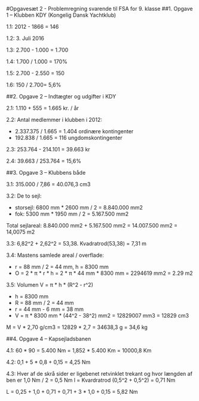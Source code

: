 #Opgavesæt 2 - Problemregning svarende til FSA for 9. klasse
##1. Opgave 1 – Klubben KDY (Kongelig Dansk Yachtklub)

1.1: 2012 - 1866 = 146

1.2: 3. Juli 2016

1.3: 2.700 - 1.000 = 1.700

1.4: 1.700 / 1.000 =  170%

1.5: 2.700 - 2.550 = 150

1.6: 150 / 2.700= 5,6%


##2. Opgave 2 – Indtægter og udgifter i KDY

2.1: 1.110 + 555 = 1.665 kr. / år

2.2: Antal medlemmer i klubben i 2012:
- 2.337.375 / 1.665 = 1.404 ordinære kontingenter
- 192.838 / 1.665 = 116 ungdomskontingenter

2.3: 253.764 - 214.101 =  39.663 kr

2.4: 39.663 / 253.764 =  15,6%

##3. Opgave 3 – Klubbens både

3.1: 315.000 / 7,86 =  40.076,3 cm3

3.2: De to sejl:
- storsejl: 6800 mm * 2600 mm / 2 = 8.840.000 mm2
- fok: 5300 mm * 1950 mm / 2 = 5.167.500 mm2

Total sejlareal: 8.840.000 mm2 + 5.167.500 mm2 = 14.007.500 mm2 = 14,0075 m2

3.3: 6,82^2 + 2,62^2 = 53,38. Kvadratrod(53,38) = 7,31 m

3.4: Mastens samlede areal / overflade:
- r = 88 mm / 2 = 44 mm, h = 8300 mm
- O = 2 * π * r * h = 2 * π * 44 mm * 8300 mm = 2294619 mm2 = 2.29 m2

3.5: Volumen V = π * h * (R^2 - r^2)
- h = 8300 mm
- R = 88 mm / 2 = 44 mm
- r = 44 mm - 6 mm = 38 mm
- V = π * 8300 mm * (44^2 - 38^2) mm2 = 12829007 mm3 = 12829 cm3

M = V * 2,70 g/cm3 = 12829 * 2,7 = 34638,3 g = 34,6 kg


##4. Opgave 4 – Kapsejladsbanen

4.1: 60 * 90 = 5.400 Nm = 1,852 * 5.400 Km =  10000,8 Km

4.2: 0,1 + 5 * 0,8 + 0,15 = 4,25 Nm

4.3: Hver af de skrå sider er ligebenet retvinklet trekant og hvor længden af ben er 1,0 Nm / 2 = 0,5 Nm
l = Kvardratrod (0,5^2 + 0,5^2) = 0,71 Nm

L = 0,25 + 1,0 + 0,71 + 0,71 + 3 * 1,0 + 0,15 = 5,82 Nm
